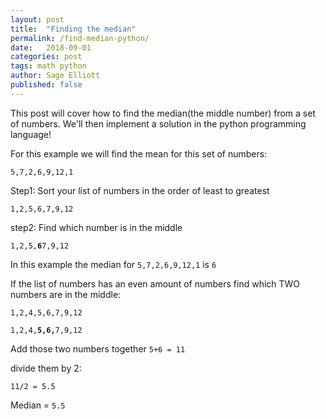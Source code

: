 ```yaml
---
layout: post
title:  "Finding the median"
permalink: /find-median-python/
date:   2018-09-01
categories: post
tags: math python
author: Sage Elliott
published: false
---
```


This post will cover how to find the median(the middle number) from a set of numbers. We'll then implement a solution in the python programming language!

For this example we will find the mean for this set of numbers: 

`5,7,2,6,9,12,1` 

Step1: Sort your list of numbers in the order of least to greatest

`1,2,5,6,7,9,12`

step2: Find which number is in the middle

`1,2,5,`**`6`**`7,9,12`

In this example the median for `5,7,2,6,9,12,1` is `6`

If the list of numbers has an even amount of numbers find which TWO numbers are in the middle:

`1,2,4,5,6,7,9,12`

`1,2,4,`**`5,6,`**`7,9,12`

Add those two numbers together 
`5+6 = 11`

divide them by 2:
 
 `11/2 = 5.5`
 
 Median = `5.5`









